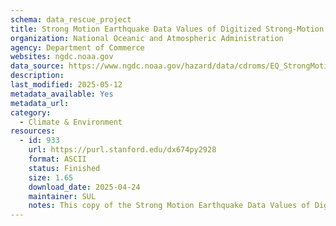```yaml
---
schema: data_rescue_project 
title: Strong Motion Earthquake Data Values of Digitized Strong-Motion Accelerograms
organization: National Oceanic and Atmospheric Administration
agency: Department of Commerce
websites: ngdc.noaa.gov
data_source: https://www.ngdc.noaa.gov/hazard/data/cdroms/EQ_StrongMotion_v1/
description: 
last_modified: 2025-05-12
metadata_available: Yes
metadata_url: 
category:
  - Climate & Environment 
resources:
  - id: 933
    url: https://purl.stanford.edu/dx674py2928
    format: ASCII
    status: Finished
    size: 1.65
    download_date: 2025-04-24
    maintainer: SUL
    notes: This copy of the Strong Motion Earthquake Data Values of Digitized Strong-Motion Accelerograms was created on April 24, 2025 before its decommission on May 5, 2025. It contains all the files in the same hierarchy as originally accessible at https://www.ngdc.noaa.gov/hazard/data/cdroms. Each of the three volumes was downloaded with wget and are available in the directories volume1, volume2, volume3. This deposit also includes the NCEI-strong-motion.xlsx and Event Listing.txt that appeared on the original dataset landing page at https://www.ncei.noaa.gov/products/natural-hazards/tsunamis-earthquakes-volcanoes/earthquakes/strong-motion-database-1933-1994 and https://www.ncei.noaa.gov/products/natural-hazards/tsunamis-earthquakes-volcanoes/earthquakes/cd-collection. The original dataset landing pages are also provides as HTMLs. Please see those for more context and metadata. The keywords below are taken from the NCEI dataset overview at https://www.ncei.noaa.gov/access/metadata/landing-page/bin/iso?id=gov.noaa.ngdc.mgg.hazards%3AG01145, which also has more metadata.Original dataset descriptionsEarthquake Strong Motion Data (1933–1994)The Earthquake Strong Motion Data catalog is the inventory of Accelerograph Record descriptions for the NCEI Earthquake Strong Motion Database. The data, which date from 1933 to 1994, are representative of a broad range of structural and geologic recording environments. Various industrial, academic, and governmental sources located around the world contributed records to the archive.Earthquake CD CollectionsNCEI provides online access to the Earthquake Strong Motion and Seismicity Catalog databases. These collections were previously available as CD-ROMs.Earthquake Strong Motion (CD Rom Archives)The Strong Motion Database collection contains over 15,000 digitized and processed accelerograph records. It was previously available as a physical collection of three CD-ROMs.The data represent a broad range of structural and geologic recording environments. Three types of processed records are included on the CDsUncorrected (raw)Corrected (filtered)Response spectra (includes Fourier spectra)
---
```

